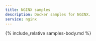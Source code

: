 ```yaml
---
title: NGINX samples
description: Docker samples for NGINX.
service: nginx
---
```



{% include_relative samples-body.md %}